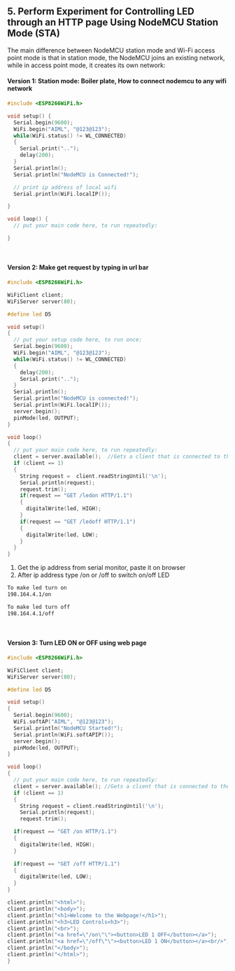 ## 5. Perform Experiment for Controlling LED through an HTTP page Using NodeMCU Station Mode (STA)

The main difference between NodeMCU station mode and Wi-Fi access point mode is that in station mode, the NodeMCU joins an existing network, while in access point mode, it creates its own network:

#### Version 1: Station mode: Boiler plate, How to connect nodemcu to any wifi network

```ino
#include <ESP8266WiFi.h>

void setup() {
  Serial.begin(9600);
  WiFi.begin("AIML", "@123@123");
  while(WiFi.status() != WL_CONNECTED)
  {
    Serial.print("..");
    delay(200);
  }
  Serial.println();
  Serial.println("NodeMCU is Connected!");

  // print ip address of local wifi
  Serial.println(WiFi.localIP());

}

void loop() {
  // put your main code here, to run repeatedly:

}
```

<br>

#### Version 2: Make get request by typing in url bar

```ino
#include <ESP8266WiFi.h>

WiFiClient client;
WiFiServer server(80);

#define led D5

void setup()
{
  // put your setup code here, to run once:
  Serial.begin(9600);
  WiFi.begin("AIML", "@123@123");
  while(WiFi.status() != WL_CONNECTED)
  {
    delay(200);
    Serial.print("..");
  }
  Serial.println();
  Serial.println("NodeMCU is connected!");
  Serial.println(WiFi.localIP());
  server.begin();
  pinMode(led, OUTPUT);
}

void loop()
{
  // put your main code here, to run repeatedly:
  client = server.available();  //Gets a client that is connected to the server and has data available for reading.
  if (client == 1)
  {
    String request =  client.readStringUntil('\n');
    Serial.println(request);
    request.trim();
    if(request == "GET /ledon HTTP/1.1")
    {
      digitalWrite(led, HIGH);
    }
    if(request == "GET /ledoff HTTP/1.1")
    {
      digitalWrite(led, LOW);
    }
  }
}

```

1. Get the ip address from serial monitor, paste it on browser
2. After ip address type /on or /off to switch on/off LED

```sh
To make led turn on
198.164.4.1/on

To make led turn off
198.164.4.1/off
```

<br>

#### Version 3: Turn LED ON or OFF using web page

```ino
#include <ESP8266WiFi.h>

WiFiClient client;
WiFiServer server(80);

#define led D5

void setup()
{
  Serial.begin(9600);
  WiFi.softAP("AIML", "@123@123");
  Serial.println("NodeMCU Started!");
  Serial.println(WiFi.softAPIP());
  server.begin();
  pinMode(led, OUTPUT);
}

void loop()
{
  // put your main code here, to run repeatedly:
  client = server.available(); //Gets a client that is connected to the server and has data for reading.
  if (client == 1)
  {
    String request = client.readStringUntil('\n');
    Serial.println(request);
    request.trim();

  if(request == "GET /on HTTP/1.1")
  {
    digitalWrite(led, HIGH);
  }

  if(request == "GET /off HTTP/1.1")
  {
    digitalWrite(led, LOW);
  }
}

client.println("<html>");
client.println("<body>");
client.println("<h1>Welcome to the Webpage!</h1>");
client.println("<h3>LED Controls<h3>");
client.println("<br>");
client.println("<a href=\"/on\"\"><button>LED 1 OFF</button></a>");
client.println("<a href=\"/off\"\"><button>LED 1 ON</button></a><br/>");
client.println("</body>");
client.println("</html>");
}

```
